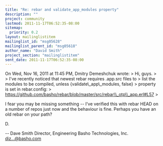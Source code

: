 ```yaml
---
title: "Re: rebar and validate_app_modules property"
description: ""
project: community
lastmod: 2011-11-17T06:52:35-08:00
sitemap:
  priority: 0.2
layout: mailinglistitem
mailinglist_id: "msg05628"
mailinglist_parent_id: "msg05618"
author_name: "David Smith"
project_section: "mailinglistitem"
sent_date: 2011-11-17T06:52:35-08:00
---
```



On Wed, Nov 16, 2011 at 11:45 PM, Dmitry Demeshchuk
 wrote:
&gt; Hi, guys.
&gt;
&gt; I've recently noticed that newest rebar requires .app.src files to
&gt; list the modules to be compiled, unless {validate\\_app\\_modules, false}
&gt; property is set in rebar.config:
&gt; https://github.com/basho/rebar/blob/master/src/rebar\\_otp\\_app.erl#L57
&gt;

I fear you may be missing something -- I've verified this with rebar
HEAD on a number of repos just now and the behaviour is fine. Perhaps
you have an old rebar on your path?

D.

-- 
Dave Smith
Director, Engineering
Basho Technologies, Inc.
diz...@basho.com

